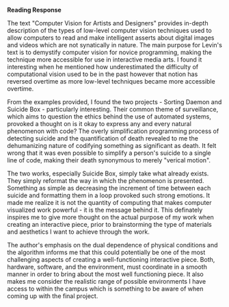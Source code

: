 **Reading Response**

The text "Computer Vision for Artists and Designers" provides in-depth description of the types of low-level computer vision techniques used to allow computers to read and make intelligent asserts about digital images and videos which are not synatically in nature. The main purpose for Levin's text is to demystify computer vision for novice programming, making the technique more accessible for use in interactive media arts. I found it interesting when he mentioned how underestimated the difficulty of computational vision used to be in the past however that notion has reversed overtime as more low-level techniques became more accessible overtime. 

From the examples provided, I found the two projects - Sorting Daemon and Suicide Box - particularly interesting. Their common theme of surveillance, which aims to question the ethics behind the use of automated systems, provoked a thought on is it okay to express any and every natural phenomenon with code? The overly simplification programming process of detecting suicide and the quantification of death revealed to me the dehumanizing nature of codifying something as significant as death. It felt wrong that it was even possible to simplify a person's suicide to a single line of code, making their death synonymous to merely "verical motion". 

The two works, especially Suicide Box, simply take what already exists. They simply reformat the way in which the phenomenon is presented. Something as simple as decreasing the increment of time between each suicide and formatting them in a loop provoked such strong emotions. It made me realize it is not the quantity of computing that makes computer visualized work powerful - it is the message behind it. This definately inspires me to give more thought on the actual purpose of my work when creating an interactive piece, prior to brainstorming the type of materials and aesthetics I want to achieve through the work. 

The author's emphasis on the dual dependence of physical conditions and the algorithm informs me that this could potentially be one of the most challenging aspects of creating a well-functioning interactive piece. Both, hardware, software, and the environment, must coordinate in a smooth manner in order to bring about the most well functioning piece. It also makes me consider the realistic range of possible environments I have access to within the campus which is something to be aware of when coming up with the final project. 
